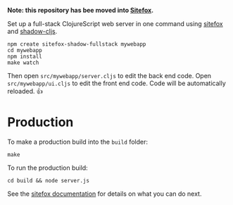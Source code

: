 **Note: this repository has bee moved into [Sitefox](https://github.com/chr15m/sitefox/tree/main/create).**

Set up a full-stack ClojureScript web server in one command using
[sitefox](https://github.com/chr15m/sitefox)
and [shadow-cljs](https://shadow-cljs.github.io/docs/UsersGuide.html).

```shell
npm create sitefox-shadow-fullstack mywebapp
cd mywebapp
npm install
make watch
```

Then open `src/mywebapp/server.cljs` to edit the back end code.
Open `src/mywebapp/ui.cljs` to edit the front end code.
Code will be automatically reloaded. 👍

# Production

To make a production build into the `build` folder:

```
make
```

To run the production build:

```
cd build && node server.js
```

See the [sitefox documentation](https://github.com/chr15m/sitefox#batteries-included) for details on what you can do next.
